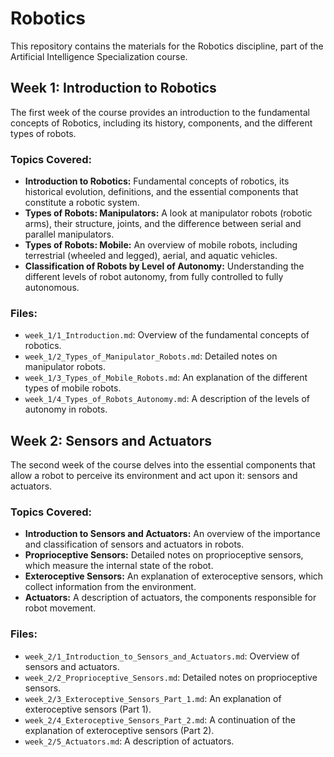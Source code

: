 # Robotics

This repository contains the materials for the Robotics discipline, part of the Artificial Intelligence Specialization course.

## Week 1: Introduction to Robotics

The first week of the course provides an introduction to the fundamental concepts of Robotics, including its history, components, and the different types of robots.

### Topics Covered:

*   **Introduction to Robotics:** Fundamental concepts of robotics, its historical evolution, definitions, and the essential components that constitute a robotic system.
*   **Types of Robots: Manipulators:** A look at manipulator robots (robotic arms), their structure, joints, and the difference between serial and parallel manipulators.
*   **Types of Robots: Mobile:** An overview of mobile robots, including terrestrial (wheeled and legged), aerial, and aquatic vehicles.
*   **Classification of Robots by Level of Autonomy:** Understanding the different levels of robot autonomy, from fully controlled to fully autonomous.

### Files:

*   `week_1/1_Introduction.md`: Overview of the fundamental concepts of robotics.
*   `week_1/2_Types_of_Manipulator_Robots.md`: Detailed notes on manipulator robots.
*   `week_1/3_Types_of_Mobile_Robots.md`: An explanation of the different types of mobile robots.
*   `week_1/4_Types_of_Robots_Autonomy.md`: A description of the levels of autonomy in robots.

## Week 2: Sensors and Actuators

The second week of the course delves into the essential components that allow a robot to perceive its environment and act upon it: sensors and actuators.

### Topics Covered:

*   **Introduction to Sensors and Actuators:** An overview of the importance and classification of sensors and actuators in robots.
*   **Proprioceptive Sensors:** Detailed notes on proprioceptive sensors, which measure the internal state of the robot.
*   **Exteroceptive Sensors:** An explanation of exteroceptive sensors, which collect information from the environment.
*   **Actuators:** A description of actuators, the components responsible for robot movement.

### Files:

*   `week_2/1_Introduction_to_Sensors_and_Actuators.md`: Overview of sensors and actuators.
*   `week_2/2_Proprioceptive_Sensors.md`: Detailed notes on proprioceptive sensors.
*   `week_2/3_Exteroceptive_Sensors_Part_1.md`: An explanation of exteroceptive sensors (Part 1).
*   `week_2/4_Exteroceptive_Sensors_Part_2.md`: A continuation of the explanation of exteroceptive sensors (Part 2).
*   `week_2/5_Actuators.md`: A description of actuators.
